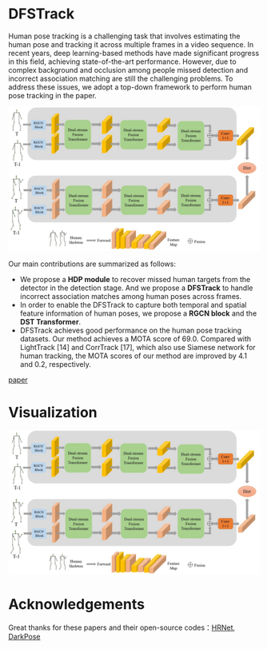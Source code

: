 # DFSTrack
Human pose tracking is a challenging task that involves estimating the human pose and tracking it across multiple frames in a video sequence. In recent years, deep learning-based methods have made significant progress in this field, achieving state-of-the-art performance. However, due to complex background and occlusion among people missed detection and incorrect association matching are still the challenging problems. To address these issues, we adopt a top-down framework to perform human pose tracking in the paper.

![image](https://github.com/yhtian2023/DFSTrack/blob/main/img-folder/dfstrack.jpg)<br />

Our main contributions are summarized as follows:
* We propose a **HDP module** to recover missed human targets from the detector in the detection stage. And we propose a **DFSTrack** to handle incorrect association matches among human poses across frames.
* In order to enable the DFSTrack to capture both temporal and spatial feature information of human poses, we propose a **RGCN block** and the **DST Transformer**.
* DFSTrack achieves good performance on the human pose tracking datasets. Our method achieves a MOTA score of 69.0. Compared with LightTrack [​14​] and CorrTrack [​17​], which also use Siamese network for human tracking, the MOTA scores of our method are improved by 4.1 and 0.2, respectively.
  
[paper](https://doi.org/10.1016/j.imavis.2024.105117)

# Visualization
![image](https://github.com/yhtian2023/DFSTrack/blob/main/img-folder/dfstrack.jpg)<br />
# Acknowledgements
Great thanks for these papers and their open-source codes：[HRNet](https://github.com/leoxiaobin/deep-high-resolution-net.pytorch), [DarkPose](https://github.com/ilovepose/DarkPose)
